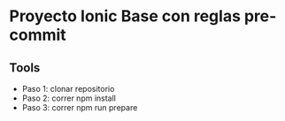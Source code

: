 # Proyecto Ionic Base con reglas pre-commit
## Tools
* Paso 1: clonar repositorio
* Paso 2: correr npm install
* Paso 3: correr npm run prepare